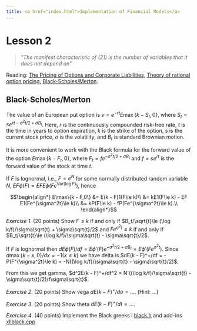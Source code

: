 ```yaml
---
title: <a href="index.html">Implementation of Financial Models</a>
...
```


# Lesson 2

> <i>"The manifest characteristic of (21) is the number of variables that it does not depend on"</i>

Reading: [The Pricing of Options and Corporate Liabilities](http://kalx.net/BlaSch1973.pdf),
[Theory of rational option pricing](http://kalx.net/Mer1973.pdf),
[Black-Scholes/Merton](http://kalx.net/bms.pdf).

## Black-Scholes/Merton

The value of an European put option is $v = e^{-rt}E\max\{k - S_t,0\}$,
where $S_t = se^{rt - \sigma^2t/2 + \sigma B_t}$.
Here, $r$ is the continuously compounded risk-free rate,
$t$ is the time in years to option expiration,
$k$ is the strike of the option,
$s$ is the current stock price,
$\sigma$ is the volatility, 
and $B_t$ is standard Brownian motion.

It is more convenient to work with the Black formula for the forward
value of the option $E\max\{k - F_t,0\}$, where
$F_t = fe^{-\sigma^2t/2 + \sigma B_t}$ and $f = se^{rt}$ is the forward value
of the stock at time $t$.

If $F$ is lognormal, i.e., $F = e^N$ for some normally distributed
random variable $N$, $EF \phi(F) = EF E\phi(Fe^{\mathrm{Var}(\log F)})$,
hence

$$\begin{align*}
E\max\{k - F,0\} &= E(k - F)1(F\le k)\\
 &= kE1(F\le k) - EF E1(Fe^{\sigma^2t}\le k)\\
 &= kP(F\le k) - fP(Fe^{\sigma^2t}\le k).\\
\end{align*}$$

_Exercise 1_. (20 points) Show $F\le k$ if and only if
$B_t/\sqrt{t}\le (\log k/f)/\sigma\sqrt{t} + \sigma\sqrt{t}/2$ and
$Fe^{\sigma^2t}\le k$ if and only if
$B_t/\sqrt{t}\le (\log k/f)/\sigma\sqrt{t} - \sigma\sqrt{t}/2$.

If $F$ is lognormal then $dE\phi(F)/df
= E\phi'(F)e^{-\sigma^2t/2+\sigma B_t}
= E\phi'(Fe^{\sigma^2t})$. Since $d\max\{k - x,0\}/dx = -1(x\le k)$
we have delta is $dE(k - F)^+/df = -P(F^{\sigma^2t}\le k)
= -N((\log k/f)/\sigma\sqrt{t} - \sigma\sqrt{t}/2)$.

From this we get gamma, $d^2E(k - F)^+/df^2
= N'((\log k/f)/\sigma\sqrt{t} - \sigma\sqrt{t}/2)/f\sigma\sqrt{t}$.

_Exercise 2_. (20 points) Show vega
$dE(k-F)^+/d\sigma = ...$.
(Hint: ...)

_Exercise 3_. (20 points) Show theta
$dE(k - F)^+/dt = ...$.

_Exercise 4_. (40 points) Implement the Black greeks i
[black.h]()
and add-ins [xllblack.cpp]()
